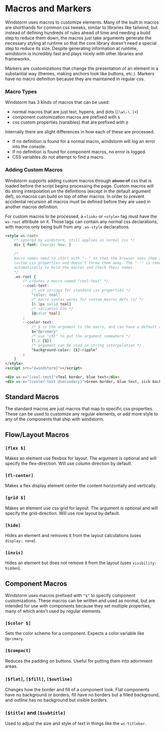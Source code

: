 # Macros and Markers
Windstorm uses macros to customize elements. Many of the built in macros are
shorthands for common css tweaks, similar to libraries like tailwind, but
instead of defining hundreds of rules ahead of time and needing a build step to
reduce them down, the macros just take arguments generate the necessary styling
at runtime so that the core library doesn't need a special step to reduce its
size. Despite generating information at runtime, windstorm is incredibly fast
and plays nicely with other libraries and frameworks.

Markers are customizations that change the presentation of an element in a
substantial way (themes, making anchors look like buttons, etc.). Markers have
no macro definition because they are maintained in regular css.

### Macro Types
Windstorm has 3 kinds of macros that can be used:
- normal macros that are just text, hypens, and dots (`[\w\-\.]+`)
- component customization macros are prefixed with `$`
- css custom properties (varaibles) that are prefixed with `@`

Internally there are slight differences in how each of these are processed.
- If no definition is found for a normal macro, windstorm will log an error
    into the console.
- If no definition is found for component macros, no error is logged.
- CSS variables do not attempt to find a macro.

### Adding Custom Macros
Windstorm supports adding custom macros through ~~abuse of~~ css that is loaded
before the script begins processing the page. Custom macros will do string
interpolation on the definitions (except in the default argument def), so macros
can build on top of other macros. In order to prevent accidental recursion all
macros must be defined before they are used in another macros definition.

For custom macros to be processed, a `<link>` or `<style>` tag must have the
`ws-root` attribute on it. Those tags can contain any normal css declarations,
with macros only being built from any `.ws-style` declarations.
```html
<style ws-root>
    /* ignored by windstorm, still applies as normal css */
    div { font: Courier New; }

    /*
    macro names need to start with "--" so that the browser sees them as
    custom css properties and doesn't throw them away. The "--" is removed
    automatically to buld the macros and check their names.
    */
    .ws-root {
        /* creates a macro named "cool-text" */
        --cool-text:
            /* use strings for standard css properties */
            "color: teal"
            /* macro syntax works for custom macros defs \o/ */
            [b 1px solid teal]
            /* variables too */
            [@color teal]
        ;
        --cooler-text:
            /* $ is the argument to the macro, and can have a default value */
            $="@primary"
            /* use "{$}" to put the argument somewhere */
            [t.c {$}]
            /* argument can be used in string interpolation */
            "background-color: {$}-ripple"
        ;
    }
</style>
<script src="{windstorm}"></script>

<div ws-x="[cool-text]">Teal border, blue text</div>
<div ws-x="[cooler-text @secondary]">Green border, blue text, sick background</div>
```

## Standard Macros
The standard macros are just macros that map to specific css properties.
These can be used to customize any regular elements, or add more style to any
of the components that ship with windstorm.

[funcs/simple.md : simple.yml : funcs]: ###

## Flow/Layout Macros

### `[flex $]`
Makes an element use flexbox for layout. The argument is optional and will
specify the flex-direction. Will use column direction by default.

### `[fl-center]`
Makes a flex display element center the content horizontally and vertically.

### `[grid $]`
Makes an element use css grid for layout. The argument is optional and will
specify the grid-direction. Will use row layout by default.

### `[hide]`
Hides an element and removes it from the layout calculations (uses
`display: none`).

### `[invis]`
Hides an element but does not remove it from the layout (uses
`visibility: hidden`).

## Component Macros
Windstorm uses macros prefixed with `"$"` to specify component
customizations. These macros can be written and used as normal, but are
intended for use with components because they set multiple properties, many of
which aren't used by regular elements.

### `[$color $]`
Sets the color scheme for a component. Expects a color variable like `@primary`.

### `[$compact]`
Reduces the padding on buttons. Useful for putting them into adornment areas.

### `[$flat]`, `[$fill]`, `[$outline]`
Changes how the border and fill of a component look. Flat components have no
background or borders, fill have no borders but a filled background, and outline
has no background but visible borders.

### `[$title]` and `[$subtitle]`
Used to adjust the size and style of text in things like the `ws-titlebar`.
